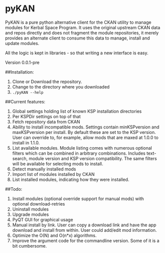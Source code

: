 # pyKAN
PyKAN is a pure python alternative client for the CKAN utility to manage modules for Kerbal Space Program.
It uses the original upstream CKAN data and repos directly and does not fragment the module repositories,
it merely provides an alternate client to consume this data to manage, install and update modules.

All the logic is kept in libraries - so that writing a new interface is easy.

Version 0.0.1-pre

##Installation:
1. Clone or Download the repository.
2. Change to the directory where you downloaded
3. `./pyKAN --help`

##Current features:
1. Global settings holding list of known KSP installation directories
2. Per KSPDir settings on top of that
3. Fetch repository data from CKAN
4. Ability to install incompatible mods. Settings contain minKSPversion and maxKSPversion per install. By default these are set to the KSP version. User can override to, for example, allow mods that are maxed at 1.0.0 to install in 1.1.0.
5. List available modules. Module listing comes with numerous optional filters which can be combined in arbitrary combinations. Includes text-search, module version and KSP version compatibility. The same filters will be available for selecting mods to install.
6. Detect manually installed mods
7. Import list of modules installed by CKAN
8. List installed modules, indicating how they were installed. 

##Todo:
1. Install modules (optional override support for manual mods) with optional download-retries
2. Uninstall modules
3. Upgrade modules
4. PyQT GUI for graphical usage
5. Manual install by link. User can copy a download link and have the app download and install from within. User could add/edit mod information.
6. Optimize the O(N) and O(n*x) algorithms.
7. Improve the argument code for the commandline version. Some of it is a bit cumbersome.



